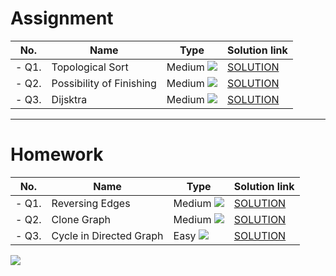 # Assignment

| No.   | Name                     | Type                                                        | Solution link                                                                   |
|-------|--------------------------|-------------------------------------------------------------|---------------------------------------------------------------------------------|
| - Q1. | Topological Sort         | Medium [![](https://img.shields.io/badge/-MEDIUM-yellow)]() | [SOLUTION](src/main/java/com/scaler/dsa/assignment/TopologicalSort.java)        |
| - Q2. | Possibility of Finishing | Medium [![](https://img.shields.io/badge/-MEDIUM-yellow)]() | [SOLUTION](src/main/java/com/scaler/dsa/assignment/PossibilityofFinishing.java) |
| - Q3. | Dijsktra                 | Medium [![](https://img.shields.io/badge/-MEDIUM-yellow)]() | [SOLUTION](src/main/java/com/scaler/dsa/assignment/Dijsktra.java)               |

*** 

# Homework

| No.   | Name                    | Type                                                        | Solution link                                                               |
|-------|-------------------------|-------------------------------------------------------------|-----------------------------------------------------------------------------|
| - Q1. | Reversing Edges         | Medium [![](https://img.shields.io/badge/-MEDIUM-yellow)]() | [SOLUTION](src/main/java/com/scaler/dsa/homework/ReversingEdges.java)       |
| - Q2. | Clone Graph             | Medium [![](https://img.shields.io/badge/-MEDIUM-yellow)]() | [SOLUTION](src/main/java/com/scaler/dsa/homework/CloneGraph.java)           |
| - Q3. | Cycle in Directed Graph | Easy [![](https://img.shields.io/badge/-EASY-green)]()      | [SOLUTION](src/main/java/com/scaler/dsa/homework/CycleinDirectedGraph.java) |

[![](https://img.shields.io/badge/github-blue?style=for-the-badge)](https://github.com/pashmash372)
